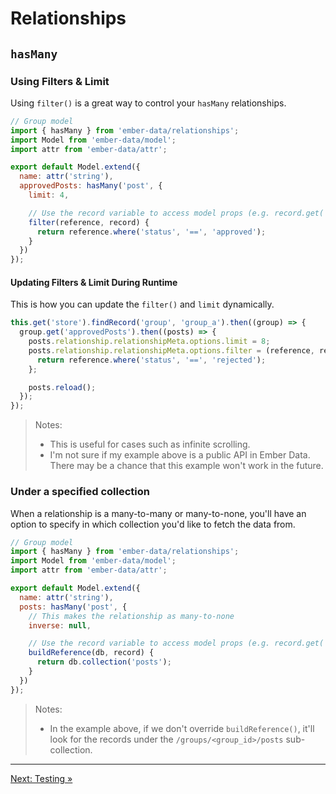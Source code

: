 # Relationships

## `hasMany`

### Using Filters & Limit

Using `filter()` is a great way to control your `hasMany` relationships.

```javascript
// Group model
import { hasMany } from 'ember-data/relationships';
import Model from 'ember-data/model';
import attr from 'ember-data/attr';

export default Model.extend({
  name: attr('string'),
  approvedPosts: hasMany('post', {
    limit: 4,

    // Use the record variable to access model props (e.g. record.get('name'))
    filter(reference, record) {
      return reference.where('status', '==', 'approved');
    }
  })
});
```

#### Updating Filters & Limit During Runtime

This is how you can update the `filter()` and `limit` dynamically.

```javascript
this.get('store').findRecord('group', 'group_a').then((group) => {
  group.get('approvedPosts').then((posts) => {
    posts.relationship.relationshipMeta.options.limit = 8;
    posts.relationship.relationshipMeta.options.filter = (reference, record) => {
      return reference.where('status', '==', 'rejected');
    };

    posts.reload();
  });
});
```

> Notes:
>
> - This is useful for cases such as infinite scrolling.
> - I'm not sure if my example above is a public API in Ember Data. There may be a chance that this example won't work in the future.

### Under a specified collection

When a relationship is a many-to-many or many-to-none, you'll have an option to specify in which collection you'd like to fetch the data from.

```javascript
// Group model
import { hasMany } from 'ember-data/relationships';
import Model from 'ember-data/model';
import attr from 'ember-data/attr';

export default Model.extend({
  name: attr('string'),
  posts: hasMany('post', {
    // This makes the relationship as many-to-none
    inverse: null,

    // Use the record variable to access model props (e.g. record.get('name'))
    buildReference(db, record) {
      return db.collection('posts');
    }
  })
});
```

> Notes:
>
> - In the example above, if we don't override `buildReference()`, it'll look for the records under the `/groups/<group_id>/posts` sub-collection.

---

[Next: Testing »](https://github.com/rmmmp/ember-cloud-firestore-adapter/blob/master/guides/07-testing.md)
